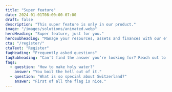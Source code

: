 ```yaml
---
title: "Super feature"
date: 2024-01-01T08:00:00-07:00
draft: false
description: "This super feature is only in our product."
image: "/images/solutions/animated.webp"
heroHeading: "Super feature, just for you."
heroSubheading: "Manage your resources, assets and finances with our effortless enterprise tools. Optimize your business efficiency across all operations. Save time and money."
cta: "/register/"
ctaText: "Register"
faqHeading: "Frequently asked questions"
faqSubheading: "Can’t find the answer you’re looking for? Reach out to our customer support team."
faqs:
  - question: "How to make holy water?"
    answer: "You boil the hell out of it."
  - question: "What is so special about Switzerland?"
    answer: "First of all the flag is nice."
---
```

